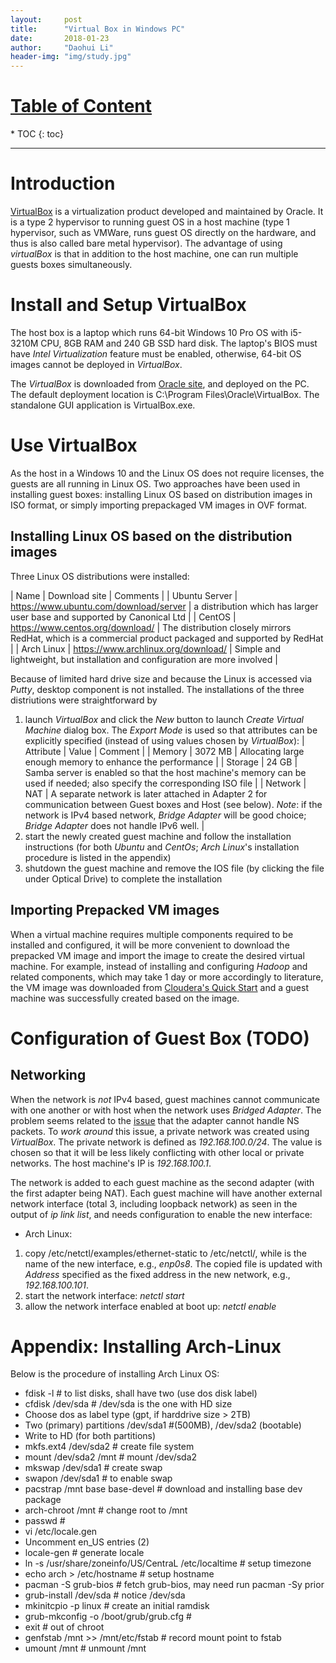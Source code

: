 ```yaml
---
layout:     post
title:      "Virtual Box in Windows PC"
date:       2018-01-23
author:     "Daohui Li"
header-img: "img/study.jpg"
---
```


<h1 style="text-decoration:underline;">Table of Content</h1>
* TOC
{: toc}
<hr/>

# Introduction 

[VirtualBox](https://www.virtualbox.org/) is a virtualization product developed and maintained by Oracle. It is a type 2 hypervisor to running guest OS in a host machine (type 1 hypervisor, such as VMWare, runs guest OS directly on the hardware, and thus is also called bare metal hypervisor). The advantage of using _virtualBox_ is that in addition to the host machine, one can run multiple guests boxes simultaneously. 

# Install and Setup VirtualBox

The host box is a laptop which runs 64-bit Windows 10 Pro OS with i5-3210M CPU, 8GB RAM and 240 GB SSD hard disk. The laptop's BIOS must have _Intel Virtualization_ feature must be enabled, otherwise, 64-bit OS images cannot be deployed in _VirtualBox_.

The _VirtualBox_ is downloaded from [Oracle site](https://www.virtualbox.org/wiki/Downloads), and deployed on the PC. The default deployment location is C:\Program Files\Oracle\VirtualBox. The standalone GUI application is VirtualBox.exe. 

# Use VirtualBox

As the host in a Windows 10 and the Linux OS does not require licenses, the guests are all running in Linux OS. Two approaches have been used in installing guest boxes: installing Linux OS based on distribution images in ISO format, or simply importing prepackaged VM images in OVF format. 

## Installing Linux OS based on the distribution images

Three Linux OS distributions were installed:

| Name | Download site | Comments |
| Ubuntu Server | https://www.ubuntu.com/download/server | a distribution which has larger user base and supported by Canonical Ltd |
| CentOS | https://www.centos.org/download/ | The distribution closely mirrors RedHat, which is a commercial product packaged and supported by RedHat |
| Arch Linux | https://www.archlinux.org/download/ | Simple and lightweight, but installation and configuration are more involved |

Because of limited hard drive size and because the Linux is accessed via _Putty_, desktop component is not installed. The installations of the three distriutions were straightforward by 

1. launch _VirtualBox_ and click the _New_ button to launch _Create Virtual Machine_ dialog box. The _Export Mode_ is used so that attributes can be explicitly specified (instead of using values chosen by _VirtualBox_):
| Attribute | Value | Comment |
| Memory | 3072 MB | Allocating large enough memory to enhance the performance |
| Storage | 24 GB | Samba server is enabled so that the host machine's memory can be used if needed; also specify the corresponding ISO file |
| Network | NAT | A separate network is later attached in Adapter 2 for communication between Guest boxes and Host (see below). *Note*: if the network is IPv4 based network, _Bridge Adapter_ will be good choice; _Bridge Adapter_ does not handle IPv6 well. |
2. start the newly created guest machine and follow the installation instructions (for both _Ubuntu_ and _CentOs_; _Arch Linux_'s installation procedure is listed in the appendix)
3. shutdown the guest machine and remove the IOS file (by clicking the file under Optical Drive) to complete the installation

## Importing Prepacked VM images

When a virtual machine requires multiple components required to be installed and configured, it will be more convenient to download the prepacked VM image and import the image to create the desired virtual machine. For example, instead of installing and configuring _Hadoop_ and related components, which may take 1 day or more accordingly to literature, the VM image was downloaded from [Cloudera's Quick Start](https://www.cloudera.com/downloads/quickstart_vms/5-12.html) and a guest machine was successfully created based on the image. 

# Configuration of Guest Box (TODO)

## Networking

When the network is *not* IPv4 based, guest machines cannot communicate with one another or with host when the network uses _Bridged Adapter_. The problem seems related to the [issue](https://www.virtualbox.org/ticket/14212) that the adapter cannot handle NS packets. To *work around* this issue, a private network was created using _VirtualBox_. The private network is defined as _192.168.100.0/24_. The value is chosen so that it will be less likely conflicting with other local or private networks. The host machine's IP is _192.168.100.1_.

The network is added to each guest machine as the second adapter (with the first adapter being NAT). Each guest machine will have another external network interface (total 3, including loopback network) as seen in the output of _ip link list_, and needs configuration to enable the new interface:

- Arch Linux:
 1. copy /etc/netctl/examples/ethernet-static to /etc/netctl/<interface-name>, while _<interface-name>_ is the name of the new interface, e.g., _enp0s8_. The copied file is updated with _Address_ specified as the fixed address in the new network, e.g., _192.168.100.101_.
 2. start the network interface: _netctl start <interface-name>_
 3. allow the network interface enabled at boot up: _netctl enable <interface-name>_

# Appendix: Installing Arch-Linux

Below is the procedure of installing Arch Linux OS:
* fdisk -l  # to list disks, shall have two (use dos disk label)
* cfdisk /dev/sda  # /dev/sda is the one with HD size
* Choose dos as label type (gpt, if harddrive size > 2TB)
* Two (primary) partitions /dev/sda1 #(500MB), /dev/sda2 (bootable)
* Write to HD (for both partitions)
* mkfs.ext4 /dev/sda2  # create file system
* mount /dev/sda2 /mnt # mount /dev/sda2
* mkswap /dev/sda1  # create swap
* swapon /dev/sda1  # to enable swap
* pacstrap /mnt base base-devel  # download and installing base dev package 
* arch-chroot /mnt  # change root to /mnt
* passwd  # 
* vi /etc/locale.gen
 * Uncomment en_US entries (2)
* locale-gen  # generate locale
* ln -s /usr/share/zoneinfo/US/CentraL /etc/localtime # setup timezone
* echo arch > /etc/hostname # setup hostname
* pacman -S grub-bios  # fetch grub-bios, may need run pacman -Sy prior
* grub-install /dev/sda  # notice /dev/sda
* mkinitcpio -p linux  # create an initial ramdisk
* grub-mkconfig -o /boot/grub/grub.cfg  #
* exit  # out of chroot
* genfstab /mnt >> /mnt/etc/fstab # record mount point to fstab
* umount /mnt # unmount /mnt





